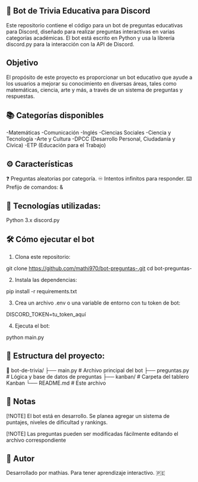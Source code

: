 ## 🤖 Bot de Trivia Educativa para Discord
Este repositorio contiene el código para un bot de preguntas educativas para Discord, diseñado para realizar preguntas interactivas en varias categorías académicas. El bot está escrito en Python y usa la librería discord.py para la interacción con la API de Discord.

## Objetivo
El propósito de este proyecto es proporcionar un bot educativo que ayude a los usuarios a mejorar su conocimiento en diversas áreas, tales como matemáticas, ciencia, arte y más, a través de un sistema de preguntas y respuestas.

## 📚 Categorías disponibles
-Matemáticas
-Comunicación
-Inglés
-Ciencias Sociales
-Ciencia y Tecnología
-Arte y Cultura
-DPCC (Desarrollo Personal, Ciudadanía y Cívica)
-ETP (Educación para el Trabajo)

## ⚙️ Características
❓ Preguntas aleatorias por categoría.
♾️ Intentos infinitos para responder.
⌨️ Prefijo de comandos: &

## 🚀 Tecnologías utilizadas:
Python 3.x
discord.py


## 🛠️ Cómo ejecutar el bot
1. Clona este repositorio:

git clone https://github.com/mathi970/bot-preguntas-.git
cd bot-preguntas-


2. Instala las dependencias:

pip install -r requirements.txt

3. Crea un archivo .env o una variable de entorno con tu token de bot:

DISCORD_TOKEN=tu_token_aquí


4. Ejecuta el bot:

python main.py


## 📂 Estructura del proyecto:

📁 bot-de-trivia/
├── main.py           # Archivo principal del bot
├── preguntas.py      # Lógica y base de datos de preguntas
├── kanban/           # Carpeta del tablero Kanban
└── README.md         # Este archivo


## 📌 Notas
[!NOTE] El bot está en desarrollo. Se planea agregar un sistema de puntajes, niveles de dificultad y rankings.

[!NOTE] Las preguntas pueden ser modificadas fácilmente editando el archivo correspondiente

## 🧠 Autor
Desarrollado por mathias.
Para tener aprendizaje interactivo. 🇵🇪